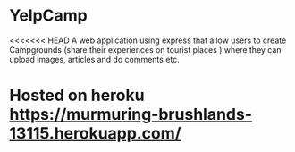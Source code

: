 # YelpCamp
<<<<<<< HEAD
A web application using express that allow users to create Campgrounds (share their experiences on tourist places ) where they can upload images, articles and do  comments etc.  

Hosted on heroku  https://murmuring-brushlands-13115.herokuapp.com/
=======
